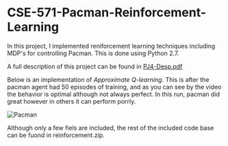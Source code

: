 # CSE-571-Pacman-Reinforcement-Learning
In this project, I implemented reniforcement learning techniques including MDP's for controlling Pacman. This is done using Python 2.7.

A full description of this project can be found in [PJ4-Desp.pdf](https://github.com/forksup/CSE-571-Pacman-Reinforcement-Learning/blob/main/PJ4-Desp.pdf)

Below is an implementation of *Approximate Q-learning*. This is after the pacman agent had 50 episodes of training, and as you can see by the video the behavior is optimal although not always perfect. In this run, pacman did great however in others it can perform porrly. 

![Pacman](https://i.imgur.com/xxFSJot.gif)

Although only a few fiels are included, the rest of the included code base can be fuond in reinforcement.zip.
